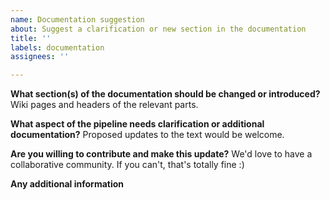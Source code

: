 ```yaml
---
name: Documentation suggestion
about: Suggest a clarification or new section in the documentation
title: ''
labels: documentation
assignees: ''

---
```


**What section(s) of the documentation should be changed or introduced?**
Wiki pages and headers of the relevant parts.

**What aspect of the pipeline needs clarification or additional documentation?**
Proposed updates to the text would be welcome.

**Are you willing to contribute and make this update?**
We'd love to have a collaborative community.
If you can't, that's totally fine :)

**Any additional information**
